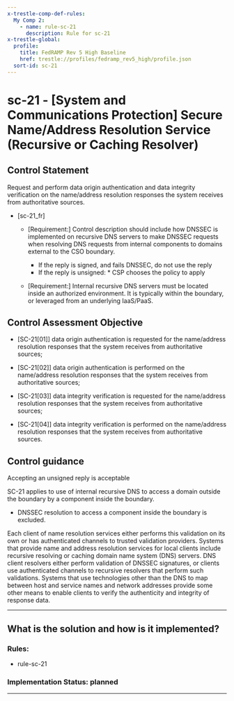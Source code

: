 ```yaml
---
x-trestle-comp-def-rules:
  My Comp 2:
    - name: rule-sc-21
      description: Rule for sc-21
x-trestle-global:
  profile:
    title: FedRAMP Rev 5 High Baseline
    href: trestle://profiles/fedramp_rev5_high/profile.json
  sort-id: sc-21
---
```


# sc-21 - \[System and Communications Protection\] Secure Name/Address Resolution Service (Recursive or Caching Resolver)

## Control Statement

Request and perform data origin authentication and data integrity verification on the name/address resolution responses the system receives from authoritative sources.

- \[sc-21_fr\]

  - \[Requirement:\] Control description should include how DNSSEC is implemented on recursive DNS servers to make DNSSEC requests when resolving DNS requests from internal components to domains external to the CSO boundary.


    -  If the reply is signed, and fails DNSSEC, do not use the reply
    -  If the reply is unsigned:    * CSP chooses the policy to apply  

  - \[Requirement:\] Internal recursive DNS servers must be located inside an authorized environment. It is typically within the boundary, or leveraged from an underlying IaaS/PaaS.

## Control Assessment Objective

- \[SC-21[01]\] data origin authentication is requested for the name/address resolution responses that the system receives from authoritative sources;

- \[SC-21[02]\] data origin authentication is performed on the name/address resolution responses that the system receives from authoritative sources;

- \[SC-21[03]\] data integrity verification is requested for the name/address resolution responses that the system receives from authoritative sources;

- \[SC-21[04]\] data integrity verification is performed on the name/address resolution responses that the system receives from authoritative sources.

## Control guidance

Accepting an unsigned reply is acceptable

SC-21 applies to use of internal recursive DNS to access a domain outside the boundary by a component inside the boundary.

- DNSSEC resolution to access a component inside the boundary is excluded.

Each client of name resolution services either performs this validation on its own or has authenticated channels to trusted validation providers. Systems that provide name and address resolution services for local clients include recursive resolving or caching domain name system (DNS) servers. DNS client resolvers either perform validation of DNSSEC signatures, or clients use authenticated channels to recursive resolvers that perform such validations. Systems that use technologies other than the DNS to map between host and service names and network addresses provide some other means to enable clients to verify the authenticity and integrity of response data.

______________________________________________________________________

## What is the solution and how is it implemented?

<!-- For implementation status enter one of: implemented, partial, planned, alternative, not-applicable -->

<!-- Note that the list of rules under ### Rules: is read-only and changes will not be captured after assembly to JSON -->

<!-- Add control implementation description here for control: sc-21 -->

### Rules:

  - rule-sc-21

### Implementation Status: planned

______________________________________________________________________
